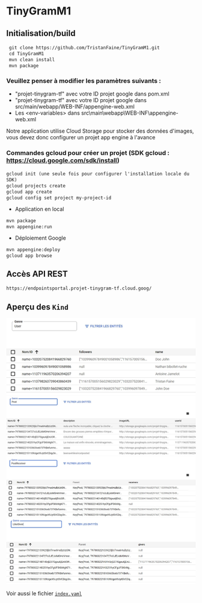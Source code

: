# TinyGramM1

## Initialisation/build

```
 git clone https://github.com/TristanFaine/TinyGramM1.git
 cd TinyGramM1
 mvn clean install
 mvn package
```

### Veuillez penser à modifier les paramètres suivants :

- "projet-tinygram-tf" avec votre ID projet google dans pom.xml
- "projet-tinygram-tf" avec votre ID projet google dans src/main/webapp/WEB-INF/appengine-web.xml
- Les \<env-variables\> dans src\main\webapp\WEB-INF\appengine-web.xml

Notre application utilise Cloud Storage pour stocker des données d'images, vous devez donc configurer un projet app engine à l'avance
### Commandes gcloud pour créer un projet (SDK gcloud : https://cloud.google.com/sdk/install)

```
gcloud init (une seule fois pour configurer l'installation locale du SDK)
gcloud projects create
gcloud app create
gcloud config set project my-project-id
```

- Application en local

```
mvn package
mvn appengine:run
```

- Déploiement Google

```
mvn appengine:deploy
gcloud app browse
```

## Accès API REST

```
https://endpointsportal.projet-tinygram-tf.cloud.goog/
```

## Aperçu des `Kind`

![User](screenshots/User.jpg)
![Post](screenshots/Post.jpg)
![PostReceiver](screenshots/PostReceiver.jpg)
![LikeGiver](screenshots/LikeGiver.jpg)

Voir aussi le fichier [`index.yaml`](src/main/webapp/WEB-INF/index.yaml)

